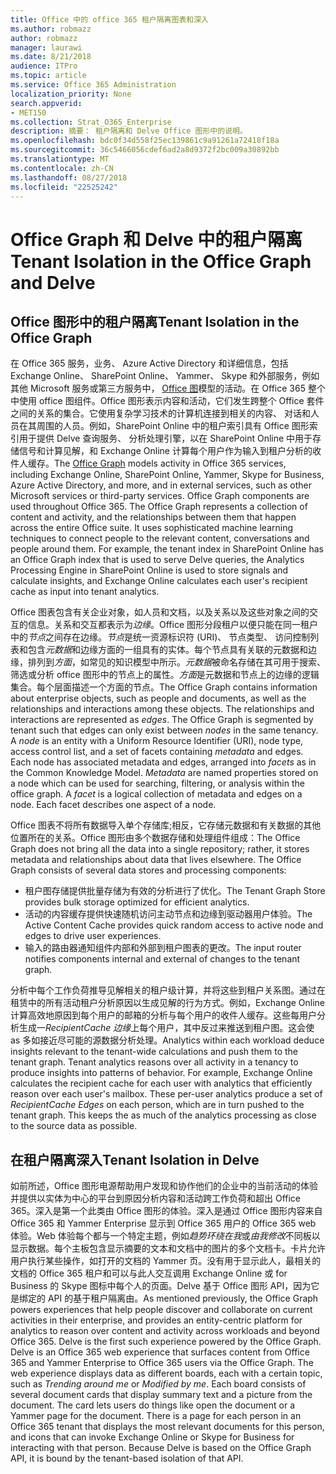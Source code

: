 ```yaml
---
title: Office 中的 office 365 租户隔离图表和深入
ms.author: robmazz
author: robmazz
manager: laurawi
ms.date: 8/21/2018
audience: ITPro
ms.topic: article
ms.service: Office 365 Administration
localization_priority: None
search.appverid:
- MET150
ms.collection: Strat_O365_Enterprise
description: 摘要： 租户隔离和 Delve Office 图形中的说明。
ms.openlocfilehash: bdc0f34d558f25ec139861c9a91261a72418f18a
ms.sourcegitcommit: 36c5466056cdef6ad2a8d9372f2bc009a30892bb
ms.translationtype: MT
ms.contentlocale: zh-CN
ms.lasthandoff: 08/27/2018
ms.locfileid: "22525242"
---
```

# <a name="tenant-isolation-in-the-office-graph-and-delve"></a><span data-ttu-id="55bc5-103">Office Graph 和 Delve 中的租户隔离</span><span class="sxs-lookup"><span data-stu-id="55bc5-103">Tenant Isolation in the Office Graph and Delve</span></span>

## <a name="tenant-isolation-in-the-office-graph"></a><span data-ttu-id="55bc5-104">Office 图形中的租户隔离</span><span class="sxs-lookup"><span data-stu-id="55bc5-104">Tenant Isolation in the Office Graph</span></span>
<span data-ttu-id="55bc5-p101">在 Office 365 服务，业务、 Azure Active Directory 和详细信息，包括 Exchange Online、 SharePoint Online、 Yammer、 Skype 和外部服务，例如其他 Microsoft 服务或第三方服务中， [Office 图](https://dev.office.com/officegraph)模型的活动。在 Office 365 整个中使用 office 图组件。Office 图形表示内容和活动，它们发生跨整个 Office 套件之间的关系的集合。它使用复杂学习技术的计算机连接到相关的内容、 对话和人员在其周围的人员。例如，SharePoint Online 中的租户索引具有 Office 图形索引用于提供 Delve 查询服务、 分析处理引擎，以在 SharePoint Online 中用于存储信号和计算见解，和 Exchange Online 计算每个用户作为输入到租户分析的收件人缓存。</span><span class="sxs-lookup"><span data-stu-id="55bc5-p101">The [Office Graph](https://dev.office.com/officegraph) models activity in Office 365 services, including Exchange Online, SharePoint Online, Yammer, Skype for Business, Azure Active Directory, and more, and in external services, such as other Microsoft services or third-party services. Office Graph components are used throughout Office 365. The Office Graph represents a collection of content and activity, and the relationships between them that happen across the entire Office suite. It uses sophisticated machine learning techniques to connect people to the relevant content, conversations and people around them. For example, the tenant index in SharePoint Online has an Office Graph index that is used to serve Delve queries, the Analytics Processing Engine in SharePoint Online is used to store signals and calculate insights, and Exchange Online calculates each user's recipient cache as input into tenant analytics.</span></span>

<span data-ttu-id="55bc5-p102">Office 图表包含有关企业对象，如人员和文档，以及关系以及这些对象之间的交互的信息。关系和交互都表示为*边缘*。Office 图形分段租户以便只能在同一租户中的*节点*之间存在边缘。*节点*是统一资源标识符 (URI)、 节点类型、 访问控制列表和包含*元数据*和边缘方面的一组具有的实体。每个节点具有关联的元数据和边缘，排列到*方面*，如常见的知识模型中所示。*元数据*被命名存储在其可用于搜索、 筛选或分析 office 图形中的节点上的属性。*方面*是元数据和节点上的边缘的逻辑集合。每个层面描述一个方面的节点。</span><span class="sxs-lookup"><span data-stu-id="55bc5-p102">The Office Graph contains information about enterprise objects, such as people and documents, as well as the relationships and interactions among these objects. The relationships and interactions are represented as *edges*. The Office Graph is segmented by tenant such that edges can only exist between *nodes* in the same tenancy. A *node* is an entity with a Uniform Resource Identifier (URI), node type, access control list, and a set of facets containing *metadata* and edges. Each node has associated metadata and edges, arranged into *facets* as in the Common Knowledge Model. *Metadata* are named properties stored on a node which can be used for searching, filtering, or analysis within the office graph. A *facet* is a logical collection of metadata and edges on a node. Each facet describes one aspect of a node.</span></span> 

<span data-ttu-id="55bc5-p103">Office 图表不将所有数据导入单个存储库;相反，它存储元数据和有关数据的其他位置所在的关系。Office 图形由多个数据存储和处理组件组成：</span><span class="sxs-lookup"><span data-stu-id="55bc5-p103">The Office Graph does not bring all the data into a single repository; rather, it stores metadata and relationships about data that lives elsewhere. The Office Graph consists of several data stores and processing components:</span></span>
- <span data-ttu-id="55bc5-120">租户图存储提供批量存储为有效的分析进行了优化。</span><span class="sxs-lookup"><span data-stu-id="55bc5-120">The Tenant Graph Store provides bulk storage optimized for efficient analytics.</span></span>
- <span data-ttu-id="55bc5-121">活动的内容缓存提供快速随机访问主动节点和边缘到驱动器用户体验。</span><span class="sxs-lookup"><span data-stu-id="55bc5-121">The Active Content Cache provides quick random access to active node and edges to drive user experiences.</span></span>
- <span data-ttu-id="55bc5-122">输入的路由器通知组件内部和外部到租户图表的更改。</span><span class="sxs-lookup"><span data-stu-id="55bc5-122">The input router notifies components internal and external of changes to the tenant graph.</span></span>

<span data-ttu-id="55bc5-p104">分析中每个工作负荷推导见解相关的租户级计算，并将这些到租户关系图。通过在租赁中的所有活动租户分析原因以生成见解的行为方式。例如，Exchange Online 计算高效地原因到每个用户的邮箱的分析与每个用户的收件人缓存。这些每用户分析生成一*RecipientCache 边缘*上每个用户，其中反过来推送到租户图。这会使 as 多如接近尽可能的源数据分析处理。</span><span class="sxs-lookup"><span data-stu-id="55bc5-p104">Analytics within each workload deduce insights relevant to the tenant-wide calculations and push them to the tenant graph. Tenant analytics reasons over all activity in a tenancy to produce insights into patterns of behavior. For example, Exchange Online calculates the recipient cache for each user with analytics that efficiently reason over each user's mailbox. These per-user analytics produce a set of *RecipientCache Edges* on each person, which are in turn pushed to the tenant graph. This keeps the as much of the analytics processing as close to the source data as possible.</span></span>

## <a name="tenant-isolation-in-delve"></a><span data-ttu-id="55bc5-128">在租户隔离深入</span><span class="sxs-lookup"><span data-stu-id="55bc5-128">Tenant Isolation in Delve</span></span>
<span data-ttu-id="55bc5-p105">如前所述，Office 图形电源帮助用户发现和协作他们的企业中的当前活动的体验并提供以实体为中心的平台到原因分析内容和活动跨工作负荷和超出 Office 365。深入是第一个此类由 Office 图形的体验。深入是通过 Office 图形内容来自 Office 365 和 Yammer Enterprise 显示到 Office 365 用户的 Office 365 web 体验。Web 体验每个都与一个特定主题，例如*趋势环绕在我*或*由我修改*不同板以显示数据。每个主板包含显示摘要的文本和文档中的图片的多个文档卡。卡片允许用户执行某些操作，如打开的文档的 Yammer 页。没有用于显示此人，最相关的文档的 Office 365 租户和可以与此人交互调用 Exchange Online 或 for Business 的 Skype 图标中每个人的页面。Delve 基于 Office 图形 API，因为它是绑定的 API 的基于租户隔离由。</span><span class="sxs-lookup"><span data-stu-id="55bc5-p105">As mentioned previously, the Office Graph powers experiences that help people discover and collaborate on current activities in their enterprise, and provides an entity-centric platform for analytics to reason over content and activity across workloads and beyond Office 365. Delve is the first such experience powered by the Office Graph. Delve is an Office 365 web experience that surfaces content from Office 365 and Yammer Enterprise to Office 365 users via the Office Graph. The web experience displays data as different boards, each with a certain topic, such as *Trending around me* or *Modified by me*. Each board consists of several document cards that display summary text and a picture from the document. The card lets users do things like open the document or a Yammer page for the document. There is a page for each person in an Office 365 tenant that displays the most relevant documents for this person, and icons that can invoke Exchange Online or Skype for Business for interacting with that person. Because Delve is based on the Office Graph API, it is bound by the tenant-based isolation of that API.</span></span>